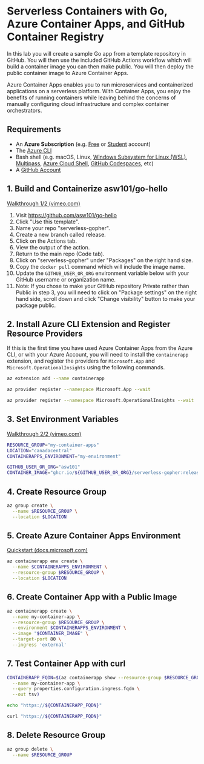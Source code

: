 # Serverless Containers with Go, Azure Container Apps, and GitHub Container Registry

In this lab you will create a sample Go app from a template repository in GitHub. You will then use the included GitHub Actions workflow which will build a container image you can then make public. You will then deploy the public container image to Azure Container Apps.

Azure Container Apps enables you to run microservices and containerized applications on a serverless platform. With Container Apps, you enjoy the benefits of running containers while leaving behind the concerns of manually configuring cloud infrastructure and complex container orchestrators.

## Requirements

- An **Azure Subscription** (e.g. [Free](https://aka.ms/azure-free-account) or [Student](https://aka.ms/azure-student-account) account)
- The [Azure CLI](https://docs.microsoft.com/en-us/cli/azure/install-azure-cli)
- Bash shell (e.g. macOS, Linux, [Windows Subsystem for Linux (WSL)](https://docs.microsoft.com/en-us/windows/wsl/about), [Multipass](https://multipass.run/), [Azure Cloud Shell](https://docs.microsoft.com/en-us/azure/cloud-shell/quickstart), [GitHub Codespaces](https://github.com/features/codespaces), etc)
- A [GitHub Account](https://github.com)

## 1. Build and Containerize asw101/go-hello

[Walkthrough 1/2 (vimeo.com)](https://vimeo.com/696758621/eb0fc146b4)

1. Visit <https://github.com/asw101/go-hello>
1. Click "Use this template".
1. Name your repo "serverless-gopher".
1. Create a new branch called release.
1. Click on the Actions tab.
1. View the output of the action.
1. Return to the main repo (Code tab).
1. Click on "serverless-gopher" under "Packages" on the right hand size.
1. Copy the `docker pull` command which will include the image name.
1. Update the `GITHUB_USER_OR_ORG` environment variable below with your GitHub username or organization name.
1. Note: If you chose to make your GitHub repository Private rather than Public in step 3, you will need to click on "Package settings" on the right hand side, scroll down and click "Change visibility" button to make your package public.

## 2. Install Azure CLI Extension and Register Resource Providers

If this is the first time you have used Azure Container Apps from the Azure CLI, or with your Azure Account, you will need to install the `containerapp` extension, and register the providers for `Microsoft.App` and `Microsoft.OperationalInsights` using the following commands.

```bash
az extension add --name containerapp

az provider register --namespace Microsoft.App --wait

az provider register --namespace Microsoft.OperationalInsights --wait
```

## 3. Set Environment Variables

[Walkthrough 2/2 (vimeo.com)](https://vimeo.com/697821473/3f706c1aca)

```bash
RESOURCE_GROUP="my-container-apps"
LOCATION="canadacentral"
CONTAINERAPPS_ENVIRONMENT="my-environment"

GITHUB_USER_OR_ORG="asw101"
CONTAINER_IMAGE="ghcr.io/${GITHUB_USER_OR_ORG}/serverless-gopher:release"
```

## 4. Create Resource Group

```bash
az group create \
  --name $RESOURCE_GROUP \
  --location $LOCATION
```

## 5. Create Azure Container Apps Environment

[Quickstart (docs.microsoft.com)](https://docs.microsoft.com/en-us/azure/container-apps/get-started-existing-container-image?tabs=bash&pivots=container-apps-private-registry)

```bash
az containerapp env create \
  --name $CONTAINERAPPS_ENVIRONMENT \
  --resource-group $RESOURCE_GROUP \
  --location $LOCATION
```

## 6. Create Container App with a Public Image

```bash
az containerapp create \
  --name my-container-app \
  --resource-group $RESOURCE_GROUP \
  --environment $CONTAINERAPPS_ENVIRONMENT \
  --image "$CONTAINER_IMAGE" \
  --target-port 80 \
  --ingress 'external'
```

## 7. Test Container App with curl

```bash
CONTAINERAPP_FQDN=$(az containerapp show --resource-group $RESOURCE_GROUP \
  --name my-container-app \
  --query properties.configuration.ingress.fqdn \
  --out tsv)

echo "https://${CONTAINERAPP_FQDN}"

curl "https://${CONTAINERAPP_FQDN}"
```

## 8. Delete Resource Group

```bash
az group delete \
  --name $RESOURCE_GROUP
```
